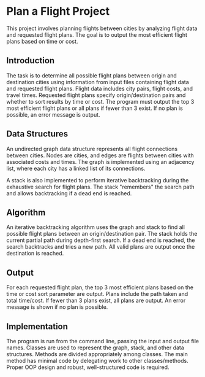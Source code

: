 # Plan a Flight Project

This project involves planning flights between cities by analyzing flight data and requested flight plans. The goal is to output the most efficient flight plans based on time or cost.

## Introduction

The task is to determine all possible flight plans between origin and destination cities using information from input files containing flight data and requested flight plans. Flight data includes city pairs, flight costs, and travel times. Requested flight plans specify origin/destination pairs and whether to sort results by time or cost. The program must output the top 3 most efficient flight plans or all plans if fewer than 3 exist. If no plan is possible, an error message is output.

## Data Structures

An undirected graph data structure represents all flight connections between cities. Nodes are cities, and edges are flights between cities with associated costs and times. The graph is implemented using an adjacency list, where each city has a linked list of its connections. 

A stack is also implemented to perform iterative backtracking during the exhaustive search for flight plans. The stack "remembers" the search path and allows backtracking if a dead end is reached.

## Algorithm

An iterative backtracking algorithm uses the graph and stack to find all possible flight plans between an origin/destination pair. The stack holds the current partial path during depth-first search. If a dead end is reached, the search backtracks and tries a new path. All valid plans are output once the destination is reached.

## Output 

For each requested flight plan, the top 3 most efficient plans based on the time or cost sort parameter are output. Plans include the path taken and total time/cost. If fewer than 3 plans exist, all plans are output. An error message is shown if no plan is possible.

## Implementation

The program is run from the command line, passing the input and output file names. Classes are used to represent the graph, stack, and other data structures. Methods are divided appropriately among classes. The main method has minimal code by delegating work to other classes/methods. Proper OOP design and robust, well-structured code is required.
